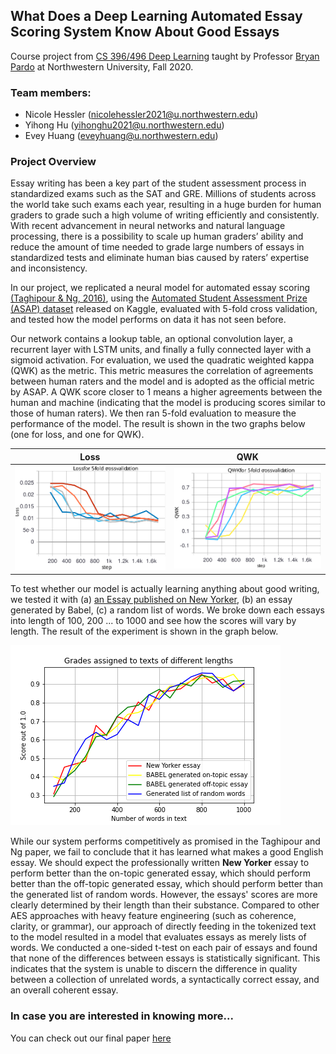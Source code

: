 ## What Does a Deep Learning Automated Essay Scoring System Know About Good Essays
Course project from [CS 396/496 Deep Learning](https://interactiveaudiolab.github.io/teaching/deeplearning.html#top) taught by Professor [Bryan Pardo](https://users.cs.northwestern.edu/~pardo/) at Northwestern University, Fall 2020.


### Team members:

- Nicole Hessler ([nicolehessler2021@u.northwestern.edu](nicolehessler2021@u.northwestern.edu))
- Yihong Hu ([yihonghu2021@u.northwestern.edu](yihonghu2021@u.northwestern.edu))
- Evey Huang ([eveyhuang@u.northwestern.edu](eveyhuang@u.northwestern.edu))


### Project Overview
Essay writing has been a key part of the student assessment process in standardized exams such as the SAT and GRE. Millions of students across the world take such exams each year, resulting in a huge burden for human graders to grade such a high volume of writing efficiently and consistently. With recent advancement in neural networks and natural language processing, there is a possibility to scale up human graders’ ability and reduce the amount of time needed to grade large numbers of essays in standardized tests and eliminate human bias caused by raters’ expertise and inconsistency.

In our project, we replicated a neural model for automated essay scoring [(Taghipour & Ng, 2016)](https://www.aclweb.org/anthology/D16-1193.pdf), using the [Automated Student Assessment Prize (ASAP) dataset](https://www.kaggle.com/c/asap-aes) released on Kaggle, evaluated with 5-fold cross validation, and tested how the model performs on data it has not seen before.

Our network contains a lookup table, an optional convolution layer, a recurrent layer with LSTM units, and finally a fully connected layer with a sigmoid activation. For evaluation, we used the quadratic weighted kappa (QWK) as the metric. This metric measures the correlation of agreements between human raters and the model and is adopted as the official metric by ASAP. A QWK score closer to 1 means a higher agreements between the human and machine (indicating that the model is producing scores similar to those of human raters). We then ran 5-fold evaluation to measure the performance of the model. The result is shown in the two graphs below (one for loss, and one for QWK).

Loss          |  QWK
:-------------------------:|:-------------------------:
![img1](val_loss1.svg)  |  ![img2](val_qwk1.svg)


To test whether our model is actually learning anything about good writing, we tested it with (a) [an Essay published on New Yorker](https://www.newyorker.com/business/currency/are-computers-making-society-more-unequal ), (b) an essay generated by Babel, (c) a random list of words. We broke down each essays into length of 100, 200 ... to 1000 and see how the scores will vary by length. The result of the experiment is shown in the graph below.

![img3](grades_by_length.png)

While our system performs competitively as promised in the Taghipour and Ng paper, we fail to conclude that it has learned what makes a good English essay. We should expect the professionally written **New Yorker** essay to perform better than the on-topic generated essay, which should perform better than the off-topic generated essay, which should perform better than the generated list of random words. However, the essays' scores are more clearly determined by their length than their substance. Compared to other AES approaches with heavy feature engineering (such as coherence, clarity, or grammar), our approach of directly feeding in the tokenized text to the model resulted in a model that evaluates essays as merely lists of words. We conducted a one-sided t-test on each pair of essays and found that none of the differences between essays is statistically significant. This indicates that the system is unable to discern the difference in quality between a collection of unrelated words, a syntactically correct essay, and an overall coherent essay.

### In case you are interested in knowing more...
You can check out our final paper [here](HHH_AES_paper.pdf)
